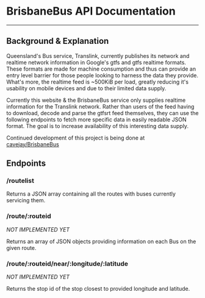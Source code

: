 <link rel="stylesheet" type="text/css" href="https://gist.githubusercontent.com/tuzz/3331384/raw/d1771755a3e26b039bff217d510ee558a8a1e47d/github.css">
<!-- https://raw.githubusercontent.com/jasonm23/markdown-css-themes/gh-pages/swiss.css -->

# BrisbaneBus API Documentation

---
## Background & Explanation

Queensland's Bus service, Translink, currently publishes its network and realtime network information in Google's gtfs and gtfs realtime formats. These formats are made for machine consumption and thus can provide an entry level barrier for those people looking to harness the data they provide. What's more, the realtime feed is ~500KiB per load, greatly reducing it's usability on mobile devices and due to their limited data supply.

Currently this website & the BrisbaneBus service only supplies realtime information for the Translink network. Rather than users of the feed having to download, decode and parse the gtfsrt feed themselves, they can use the following endpoints to fetch more specific data in easily readable JSON format. The goal is to increase availability of this interesting data supply.

Continued development of this project is being done at [cavejay/BrisbaneBus](http://github.com/cavejay/BrisbaneBus)

## Endpoints
### /routelist

Returns a JSON array containing all the routes with buses currently servicing them.

### /route/:routeid

*NOT IMPLEMENTED YET*

Returns an array of JSON objects providing information on each Bus on the given route.

### /route/:routeid/near/:longitude/:latitude

*NOT IMPLEMENTED YET*

Returns the stop id of the stop closest to provided longitude and latitude.
